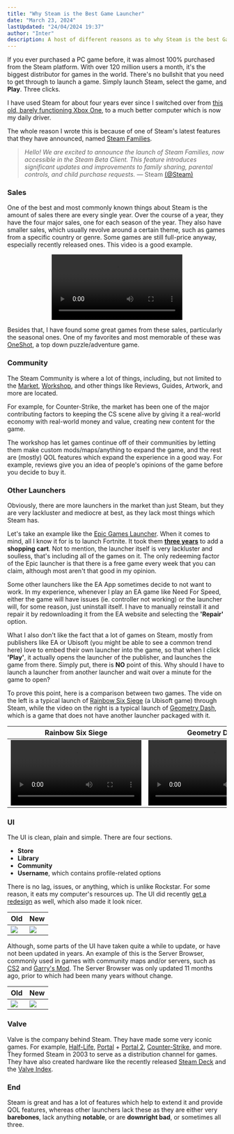 ```yaml
---
title: "Why Steam is the Best Game Launcher"
date: "March 23, 2024"
lastUpdated: "24/04/2024 19:37"
author: "Inter"
description: A host of different reasons as to why Steam is the best Game Launcher & Store for gaming in the market. 
---
```


If you ever purchased a PC game before, it was almost 100% purchased from the Steam platform. With over 120 million users a month, it's the biggest distributor for games in the world. There's no bullshit that you need to get through to launch a game. Simply launch Steam, select the game, and **Play**. Three clicks.

I have used Steam for about four years ever since I switched over from [this old, barely functioning Xbox One](/images/forza-horizon-3/xbox-one-s.png), to a much better computer which is now my daily driver.

The whole reason I wrote this is because of one of Steam's latest features that they have announced, named [Steam Families](https://store.steampowered.com/news/app/593110/view/4149575031735702628).

> *Hello! We are excited to announce the launch of Steam Families, now accessible in the Steam Beta Client. This feature introduces significant updates and improvements to family sharing, parental controls, and child purchase requests.*
> &mdash; Steam [(@Steam)](https://twitter.com/Steam/status/1769797470673076564)

### Sales

One of the best and most commonly known things about Steam is the amount of sales there are every single year. Over the course of a year, they have the four major sales, one for each season of the year. They also have smaller sales, which usually revolve around a certain theme, such as games from a specific country or genre. Some games are still full-price anyway, especially recently released ones. This video is a good example.

<div align="center">
  <video src="/images/steam/buying-fh5.mp4" controls></video>
</div>

Besides that, I have found some great games from these sales, particularly the seasonal ones. One of my favorites and most memorable of these was [OneShot](https://store.steampowered.com/app/420530/OneShot/), a top down puzzle/adventure game.

### Community

The Steam Community is where a lot of things, including, but not limited to the [Market](https://steamcommunity.com/market/), [Workshop](https://steamcommunity.com/workshop/), and other things like Reviews, Guides, Artwork, and more are located.

For example, for Counter-Strike, the market has been one of the major contributing factors to keeping the CS scene alive by giving it a real-world economy with real-world money and value, creating new content for the game. 

The workshop has let games continue off of their communities by letting them make custom mods/maps/anything to expand the game, and the rest are (mostly) QOL features which expand the experience in a good way. For example, reviews give you an idea of people's opinions of the game before you decide to buy it.

### Other Launchers

Obviously, there are more launchers in the market than just Steam, but they are very lackluster and mediocre at best, as they lack most things which Steam has.

Let's take an example like the [Epic Games Launcher](https://epicgames.com). When it comes to mind, all I know it for is to launch Fortnite. It took them [**three years**](https://store.epicgames.com/en-US/news/introducing-the-epic-games-store-shopping-cart) to add a **shopping cart**. Not to mention, the launcher itself is very lackluster and soulless, that's including all of the games on it. The only redeeming factor of the Epic launcher is that there is a free game every week that you can claim, although most aren't that good in my opinion.

Some other launchers like the EA App sometimes decide to not want to work. In my experience, whenever I play an EA game like Need For Speed, either the game will have issues (ie. controller not working) or the launcher will, for some reason, just uninstall itself. I have to manually reinstall it and repair it by redownloading it from the EA website and selecting the **'Repair'** option.

What I also don't like the fact that a lot of games on Steam, mostly from publishers like EA or Ubisoft (you might be able to see a common trend here) love to embed their own launcher into the game, so that when I click **'Play'**, it actually opens the launcher of the publisher, and launches the game from there. Simply put, there is **NO** point of this. Why should I have to launch a launcher from another launcher and wait over a minute for the game to open?

To prove this point, here is a comparison between two games. The vide on the left is a typical launch of [Rainbow Six Siege](https://store.steampowered.com/app/359550/Tom_Clancys_Rainbow_Six_Siege/) (a Ubisoft game) through Steam, while the video on the right is a typical launch of [Geometry Dash](https://store.steampowered.com/app/322170/Geometry_Dash/), which is a game that does not have another launcher packaged with it.

| Rainbow Six Siege | Geometry Dash |
| ------ | ------- |
| <video src="/images/steam/siege-launch-time.mp4" controls></video> | <video src="/images/steam/geometry-dash-launch-time.mp4" controls></video>

### UI

The UI is clean, plain and simple. There are four sections.

* **Store**
* **Library**
* **Community**
* **Username**, which contains profile-related options

There is no lag, issues, or anything, which is unlike Rockstar. For some reason, it eats my computer's resources up. The UI did recently [get a redesign](https://steamcommunity.com/games/593110/announcements/detail/3686801719529689368) as well, which also made it look nicer.

| Old | New |
| ------ | ------- |
| <img src="/images/steam/old-ui.png"> | <img src="/images/steam/new-ui.png">

Although, some parts of the UI have taken quite a while to update, or have not been updated in years. An example of this is the Server Browser, commonly used in games with community maps and/or servers, such as [CS2](https://store.steampowered.com/app/730/CounterStrike_2/) and [Garry's Mod](https://store.steampowered.com/app/4000/Garrys_Mod/). The Server Browser was only updated 11 months ago, prior to which had been many years without change.

| Old | New |
| ------ | ------- |
| <img src="/images/steam/old-server-browser-ui.png"> | <img src="/images/steam/new-server-browser-ui.png">

### Valve

Valve is the company behind Steam. They have made some very iconic games. For example, [Half-Life](https://store.steampowered.com/app/70/HalfLife/), [Portal](https://store.steampowered.com/app/400/Portal/) + [Portal 2](https://store.steampowered.com/app/620/Portal_2/), [Counter-Strike](https://store.steampowered.com/app/730/CounterStrike_2/), and more. They formed Steam in 2003 to serve as a distribution channel for games. They have also created hardware like the recently released [Steam Deck](https://store.steampowered.com/steamdeck/) and the [Valve Index](https://store.steampowered.com/valveindex).

### End

Steam is great and has a lot of features which help to extend it and provide QOL features, whereas other launchers lack these as they are either very **barebones**, lack anything **notable**, or are **downright bad**, or sometimes all three.